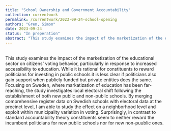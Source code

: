 ```yaml
---
title: "School Ownership and Government Accountability"
collection: currentwork
permalink: /currentwork/2023-09-24-school-opening
authors: "Gren, Simon"
date: 2023-09-24
status: "In preperation"
abstract: "This study examines the impact of the marketization of the educational sector on citizens' voting behavior, particularly in response to increased accessibility to education. While it is rational for constituents to reward politicians for investing in public schools it is less clear if politicians also gain support when publicly funded but private entities does the same. Focusing on Sweden, where markatization of education has been far-reaching, the study investigates local electoral shift following the establishment of both new public and non-public schools. By merging comprehensive register data on Swedish schools with electoral data at the precinct level, I am able to study the effect on a neighborhood level and exploit within municipality variation in voting. Surprisingly, in contrast to standard accountability theory constituents seem to neither reward the incumbent politicians for new public schools nor for new non-puublic ones. "
---
```


<br/>
This study examines the impact of the marketization of the educational sector on citizens' voting behavior, particularly in response to increased accessibility to education. While it is rational for constituents to reward politicians for investing in public schools it is less clear if politicians also gain support when publicly funded but private entities does the same. Focusing on Sweden, where markatization of education has been far-reaching, the study investigates local electoral shift following the establishment of both new public and non-public schools. By merging comprehensive register data on Swedish schools with electoral data at the precinct level, I am able to study the effect on a neighborhood level and exploit within municipality variation in voting. Surprisingly, in contrast to standard accountability theory constituents seem to neither reward the incumbent politicians for new public schools nor for new non-puublic ones. 

